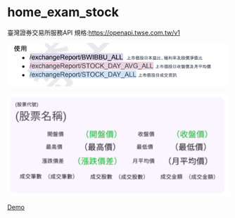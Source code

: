 # home_exam_stock


臺灣證券交易所服務API
規格:https://openapi.twse.com.tw/v1

![img.png](img.png)


![img_2.png](img_2.png)

[Demo](https://www.youtube.com/watch?v=AUGRxo8uDnE)

